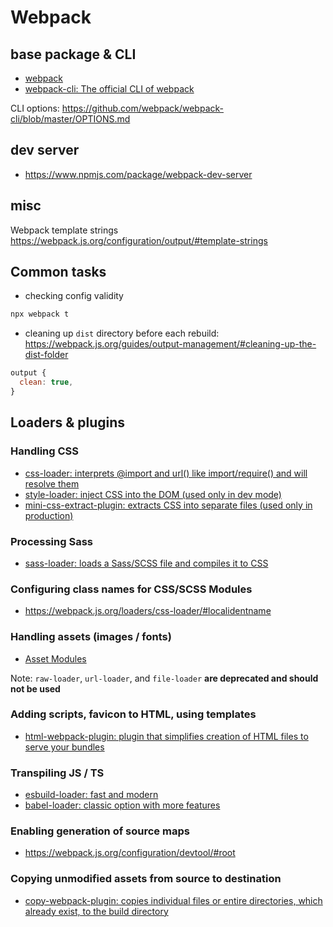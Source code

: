 # Webpack

## base package & CLI

- [webpack](https://www.npmjs.com/package/webpack)
- [webpack-cli: The official CLI of webpack](https://www.npmjs.com/package/webpack-cli)

CLI options: <https://github.com/webpack/webpack-cli/blob/master/OPTIONS.md>

## dev server

- <https://www.npmjs.com/package/webpack-dev-server>

## misc

Webpack template strings <https://webpack.js.org/configuration/output/#template-strings>

## Common tasks

- checking config validity

```sh
npx webpack t
```

- cleaning up `dist` directory before each rebuild: <https://webpack.js.org/guides/output-management/#cleaning-up-the-dist-folder>

```js
output {
  clean: true,
}
```

## Loaders & plugins

### Handling CSS

- [css-loader: interprets @import and url() like import/require() and will resolve them](https://www.npmjs.com/package/css-loader)
- [style-loader: inject CSS into the DOM (used only in dev mode)](https://www.npmjs.com/package/style-loader)
- [mini-css-extract-plugin: extracts CSS into separate files (used only in production)](https://www.npmjs.com/package/mini-css-extract-plugin)

### Processing Sass

- [sass-loader: loads a Sass/SCSS file and compiles it to CSS](https://www.npmjs.com/package/sass-loader)

### Configuring class names for CSS/SCSS Modules

- <https://webpack.js.org/loaders/css-loader/#localidentname>

### Handling assets (images / fonts)

- [Asset Modules](https://webpack.js.org/guides/asset-modules/)

Note: `raw-loader`, `url-loader`, and `file-loader` **are deprecated and should not be used**

### Adding scripts, favicon to HTML, using templates

- [html-webpack-plugin: plugin that simplifies creation of HTML files to serve your bundles](https://www.npmjs.com/package/html-webpack-plugin)

### Transpiling JS / TS

- [esbuild-loader: fast and modern](https://www.npmjs.com/package/esbuild-loader)
- [babel-loader: classic option with more features](https://www.npmjs.com/package/babel-loader)

### Enabling generation of source maps

- <https://webpack.js.org/configuration/devtool/#root>

### Copying unmodified assets from source to destination

- [copy-webpack-plugin: copies individual files or entire directories, which already exist, to the build directory](https://www.npmjs.com/package/copy-webpack-plugin)
